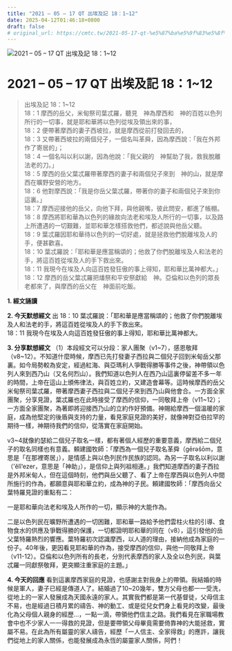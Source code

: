 ```yaml
---
title: "2021 – 05 – 17 QT 出埃及記 18：1~12"
date: 2025-04-12T01:46:18+0800
draft: false
# original_url: https://cmtc.tw/2021-05-17-qt-%e5%87%ba%e5%9f%83%e5%8f%8a%e8%a8%98-18%ef%bc%9a112
---
```


![2021 – 05 – 17 QT 出埃及記 18：1\~12](/images/qt.jpg   "2021 – 05 – 17 QT 出埃及記 18：1\~12")

# 2021 – 05 – 17 QT 出埃及記 18：1\~12

> 出埃及記 18：1\~12  
> 18：1 摩西的岳父，米甸祭司葉忒羅，聽見　神為摩西和　神的百姓以色列所行的一切事，就是耶和華將以色列從埃及領出來的事，  
> 18：2 便帶著摩西的妻子西坡拉，就是摩西從前打發回去的，  
> 18：3 又帶著西坡拉的兩個兒子，一個名叫革舜，因為摩西說：「我在外邦作了寄居的」；  
> 18：4 一個名叫以利以謝，因為他說：「我父親的　神幫助了我，救我脫離法老的刀。」  
> 18：5 摩西的岳父葉忒羅帶著摩西的妻子和兩個兒子來到　神的山，就是摩西在曠野安營的地方。  
> 18：6 他對摩西說：「我是你岳父葉忒羅，帶著你的妻子和兩個兒子來到你這裏。」  
> 18：7 摩西迎接他的岳父，向他下拜，與他親嘴，彼此問安，都進了帳棚。  
> 18：8 摩西將耶和華為以色列的緣故向法老和埃及人所行的一切事，以及路上所遭遇的一切艱難，並耶和華怎樣搭救他們，都述說與他岳父聽。  
> 18：9 葉忒羅因耶和華待以色列的一切好處，就是拯救他們脫離埃及人的手，便甚歡喜。  
> 18：10 葉忒羅說：「耶和華是應當稱頌的；他救了你們脫離埃及人和法老的手，將這百姓從埃及人的手下救出來。  
> 18：11 我現今在埃及人向這百姓發狂傲的事上得知，耶和華比萬神都大。」  
> 18：12 摩西的岳父葉忒羅把燔祭和平安祭獻給　神。亞倫和以色列的眾長老都來了，與摩西的岳父在　神面前吃飯。

**1. 經文誦讀**

**2.  今天默想經文**
出 18：10 葉忒羅說：「耶和華是應當稱頌的；他救了你們脫離埃及人和法老的手，將這百姓從埃及人的手下救出來。  
18：11 我現今在埃及人向這百姓發狂傲的事上得知，耶和華比萬神都大。

**3. 分享默想經文**
（1）本段經文可以分段：家人團聚（v1\~7），感恩敬拜（v8\~12）。不知道什麼時候，摩西已先打發妻子西拉與二個兒子回到米甸岳父那裏。如今局勢較為安定，經過紅海、與亞瑪利人爭戰得勝等事件之後，神帶領以色列人來到西乃山（又名何烈山）。我們知道以色列人在西乃山這裏停留差不多一年的時間，上帝在這山上頒佈律法，與百姓立約，又建造會幕等。這時候摩西的岳父米甸祭司葉忒羅，帶著摩西妻子西拉與二個兒子來到西乃山與他會合。一方面全家團聚，分享見證，葉忒羅也在此時接受了摩西的信仰，一同敬拜上帝（v11\~12）；一方面全家團聚，為著即將迎接西乃山的立約作好預備。神賜給摩西一個溫暖的家庭，成為他堅定的後盾與支持的力量，看見家庭見證的美好，就像神對亞伯拉罕的期待一樣，神期待我們的信仰，從落實在家庭開始。

v3\~4就像約瑟給二個兒子取名一樣，都有著個人經歷的重要意義，摩西給二個兒子的取名同樣也有意義。頼建國牧師：「摩西為一個兒子取名革舜（gērǝšōm，意思是「在那裡寄居」），是情感上與以色列民作民族的認同。為另一子取名以利以謝（’ĕlî‘ezer，意思是「神助」），是信仰上與列祖相連。」我們知道摩西的妻子西拉是外邦米甸人，但在這個時刻，他們與岳父聽了、看了上帝在摩西與以色列人中間所施行的作為，都願意與耶和華立約，成為神的子民。頼建國牧師：「摩西向岳父葉特羅見證的重點有二：

一是耶和華向法老和埃及人所作的一切，顯示神的大能作為。

二是以色列民在曠野所遭遇的一切困難，耶和華一路給予他們雲柱火柱的引導、食物食水的供應及爭戰得勝的保護，一切都證明耶和華的同在（v8），這引發他的岳父葉特羅熱烈的響應。葉特羅初次認識摩西，以人道的理由，接納他成為家庭的一份子。40年後，更因看見耶和華的作為，接受摩西的信仰，與他一同敬拜上帝（v11-12）。亞倫和以色列所有的長老，分別代表摩西的家人及全以色列民，與葉忒羅一同獻祭敬拜，更突顯注重家庭的主題。」

**4. 今天的回應**
看到這裏摩西家庭的見證，也感謝主對我身上的帶領。我結婚的時候是軍人，妻子已經是傳道人了。結婚過了10\~20幾年，雙方父母也都一一受洗，從地上的一家人發展成為天國永遠的家人。其實我們都是第一代基督徒，父母信主不易，也是經過日積月累的禱告、神的動工、或是從兒女們身上看見的改變，最後化為父母個人親身的經歷…，一點一滴，帶領他們信主之路。我們看見在家職場教會中也不少家人一一得救的見證，但是要帶領父母畢竟需要倚靠神的大能拯救，實屬不易。在此為所有屬靈的家人禱告，經歷「一人信主、全家得救」的應許，讓我們從地上的家人關係，也能發展成為永恆的屬靈家人關係，阿們！
